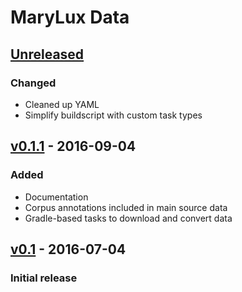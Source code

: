 MaryLux Data
============

[Unreleased]
------------

### Changed

- Cleaned up YAML
- Simplify buildscript with custom task types

[v0.1.1] - 2016-09-04
---------------------

### Added

- Documentation
- Corpus annotations included in main source data
- Gradle-based tasks to download and convert data

[v0.1] - 2016-07-04
---------------------

### Initial release

[Unreleased]: https://github.com/marytts/marylux-data/compare/v0.1.1...HEAD
[v0.1.1]: https://github.com/marytts/marylux-data/compare/v0.1...v0.1.1
[v0.1]: https://github.com/marytts/marylux-data/tree/v0.1
